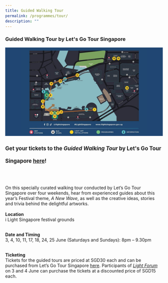```yaml
---
title: Guided Walking Tour
permalink: /programmes/tour/
description: ""
---
```

### Guided Walking Tour by Let's Go Tour Singapore
![](/images/Programmes/presentation%201.jpg)
<p style="font-size:17px; line-height:40px">
<b>Get your tickets to the <i>Guided Walking Tour</i> by Let's Go Tour Singapore <a target="_blank" href="https://letsgotoursingapore.com/events/ilight-singapore-tour/">here</a>!</b><br><br>

On this specially curated walking tour conducted by Let’s Go Tour Singapore over four weekends, hear from experienced guides about this year’s Festival theme, <i>A New Wave</i>, as well as the creative ideas, stories and trivia behind the delightful artworks.<br><br>
<b>Location</b><br>
i Light Singapore festival grounds<br><br>
	
<b>Date and Timing</b><br>
3, 4, 10, 11, 17, 18, 24, 25 June (Saturdays and Sundays): 8pm – 9.30pm<br><br>

<b>Ticketing</b><br>
Tickets for the guided tours are priced at SGD30 each and can be purchased from Let’s Go Tour Singapore <a target="_blank" href="https://letsgotoursingapore.com/events/ilight-singapore-tour/">here</a>. Participants of <i><a target="_blank" href="/programmes/light-forum">Light Forum</a></i> on 3 and 4 June can purchase the tickets at a discounted price of SGD15 each.
</p>